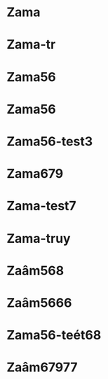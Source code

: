 # Zama
# Zama-tr
# Zama56
# Zama56
# Zama56-test3
# Zama679
# Zama-test7
# Zama-truy
# Zaâm568
# Zaâm5666
# Zama56-teét68
# Zaâm67977
